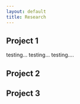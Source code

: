 ```yaml
---
layout: default
title: Research
---
```

## Project 1 ##
testing...
testing...
testing....

## Project 2 ##

## Project 3 ##
